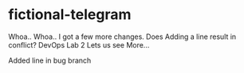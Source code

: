 # fictional-telegram
Whoa..
Whoa..
I got a few more changes.
Does Adding a line result in conflict?
DevOps Lab 2
Lets us see
More...

Added line in bug branch